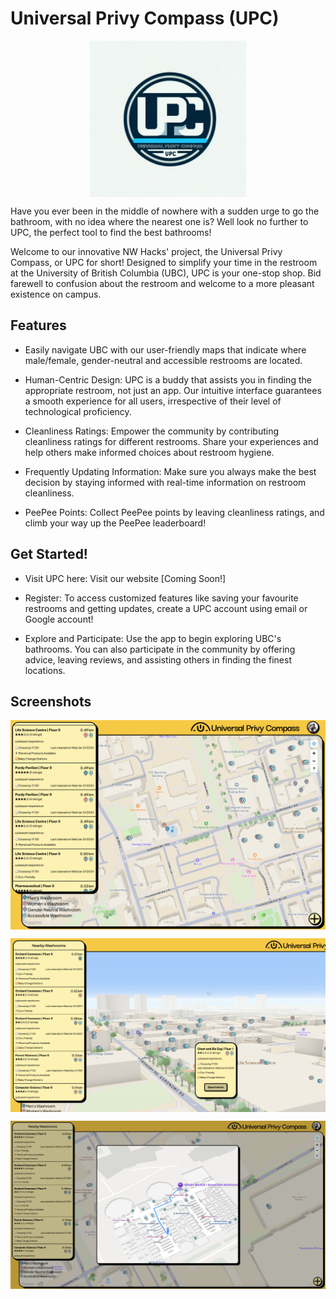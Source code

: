 # Universal Privy Compass (UPC)

<p align="center">
<img src="https://github.com/adipoluri/UPC/blob/main/promo/logo.jpg" width="250" style="margin-left: auto; margin-right: auto; display: block;">
</p>

Have you ever been in the middle of nowhere with a sudden urge to go the bathroom, with no idea where the nearest one is? Well look no further to UPC, the perfect tool to find the best bathrooms!

Welcome to our innovative NW Hacks' project, the Universal Privy Compass, or UPC for short! Designed to simplify your time in the restroom at the University of British Columbia (UBC), UPC is your one-stop shop. Bid farewell to confusion about the restroom and welcome to a more pleasant existence on campus.

## Features

 - Easily navigate UBC with our user-friendly maps that indicate where male/female, gender-neutral and accessible restrooms are located.

 - Human-Centric Design: UPC is a buddy that assists you in finding the appropriate restroom, not just an app. Our intuitive interface guarantees a smooth experience for all users, irrespective of their level of technological proficiency.

- Cleanliness Ratings: Empower the community by contributing cleanliness ratings for different restrooms. Share your experiences and help others make informed choices about restroom hygiene.

 - Frequently Updating Information: Make sure you always make the best decision by staying informed with real-time information on restroom cleanliness.

 - PeePee Points: Collect PeePee points by leaving cleanliness ratings, and climb your way up the PeePee leaderboard!

## Get Started!

-  Visit UPC here: Visit our website [Coming Soon!]

-  Register: To access customized features like saving your favourite restrooms and getting updates, create a UPC account using email or Google account!

 - Explore and Participate: Use the app to begin exploring UBC's bathrooms. You can also participate in the community by offering advice, leaving reviews, and assisting others in finding the finest locations.

## Screenshots

<p align="center">
<img src="https://github.com/adipoluri/UPC/blob/main/promo/map.png" width="600" style="margin-left: auto; margin-right: auto; display: block;">
</p>

<p align="center">
<img src="https://github.com/adipoluri/UPC/blob/main/promo/popupprompt3dbg.png" width="600" style="margin-left: auto; margin-right: auto; display: block;">
</p>

<p align="center">
<img src="https://github.com/adipoluri/UPC/blob/main/promo/navigation.png" width="600" style="margin-left: auto; margin-right: auto; display: block;">
</p>
